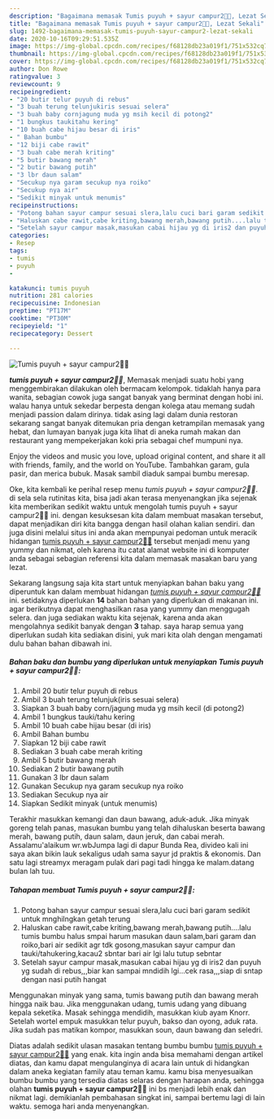 ```yaml
---
description: "Bagaimana memasak Tumis puyuh + sayur campur2🤭🤭, Lezat Sekali"
title: "Bagaimana memasak Tumis puyuh + sayur campur2🤭🤭, Lezat Sekali"
slug: 1492-bagaimana-memasak-tumis-puyuh-sayur-campur2-lezat-sekali
date: 2020-10-16T09:29:51.535Z
image: https://img-global.cpcdn.com/recipes/f68128db23a019f1/751x532cq70/tumis-puyuh-sayur-campur2🤭🤭-foto-resep-utama.jpg
thumbnail: https://img-global.cpcdn.com/recipes/f68128db23a019f1/751x532cq70/tumis-puyuh-sayur-campur2🤭🤭-foto-resep-utama.jpg
cover: https://img-global.cpcdn.com/recipes/f68128db23a019f1/751x532cq70/tumis-puyuh-sayur-campur2🤭🤭-foto-resep-utama.jpg
author: Don Rowe
ratingvalue: 3
reviewcount: 9
recipeingredient:
- "20 butir telur puyuh di rebus"
- "3 buah terung telunjukiris sesuai selera"
- "3 buah baby cornjagung muda yg msih kecil di potong2"
- "1 bungkus taukitahu kering"
- "10 buah cabe hijau besar di iris"
- " Bahan bumbu"
- "12 biji cabe rawit"
- "3 buah cabe merah kriting"
- "5 butir bawang merah"
- "2 butir bawang putih"
- "3 lbr daun salam"
- "Secukup nya garam secukup nya roiko"
- "Secukup nya air"
- "Sedikit minyak untuk menumis"
recipeinstructions:
- "Potong bahan sayur campur sesuai slera,lalu cuci bari garam sedikit untuk mnghilngkan getah terung"
- "Haluskan cabe rawit,cabe kriting,bawang merah,bawang putih....lalu tumis bumbu halus smpai harum masukan daun salam,bari garam dan roiko,bari air sedikit agr tdk gosong,masukan sayur campur dan tauki/tahukering,kacau2 sbntar bari air lgi lalu tutup sebntar"
- "Setelah sayur campur masak,masukan cabai hijau yg di iris2 dan puyuh yg sudah di rebus,,,biar kan sampai mndidih lgi...cek rasa,,,siap di sntap dengan nasi putih hangat"
categories:
- Resep
tags:
- tumis
- puyuh
- 

katakunci: tumis puyuh  
nutrition: 281 calories
recipecuisine: Indonesian
preptime: "PT17M"
cooktime: "PT30M"
recipeyield: "1"
recipecategory: Dessert

---
```



![Tumis puyuh + sayur campur2🤭🤭](https://img-global.cpcdn.com/recipes/f68128db23a019f1/751x532cq70/tumis-puyuh-sayur-campur2🤭🤭-foto-resep-utama.jpg)

<b><i>tumis puyuh + sayur campur2🤭🤭</i></b>, Memasak menjadi suatu hobi yang menggembirakan dilakukan oleh bermacam kelompok. tidaklah hanya para wanita, sebagian cowok juga sangat banyak yang berminat dengan hobi ini. walau hanya untuk sekedar berpesta dengan kolega atau memang sudah menjadi passion dalam dirinya. tidak asing lagi dalam dunia restoran sekarang sangat banyak ditemukan pria dengan ketrampilan memasak yang hebat, dan lumayan banyak juga kita lihat di aneka rumah makan dan restaurant yang mempekerjakan koki pria sebagai chef mumpuni nya.

Enjoy the videos and music you love, upload original content, and share it all with friends, family, and the world on YouTube. Tambahkan garam, gula pasir, dan merica bubuk. Masak sambil diaduk sampai bumbu meresap.

Oke, kita kembali ke perihal resep menu <i>tumis puyuh + sayur campur2🤭🤭</i>. di sela sela rutinitas kita, bisa jadi akan terasa menyenangkan jika sejenak kita memberikan sedikit waktu untuk mengolah tumis puyuh + sayur campur2🤭🤭 ini. dengan kesuksesan kita dalam membuat masakan tersebut, dapat menjadikan diri kita bangga dengan hasil olahan kalian sendiri. dan juga disini melalui situs ini anda akan mempunyai pedoman untuk meracik hidangan <u>tumis puyuh + sayur campur2🤭🤭</u> tersebut menjadi menu yang yummy dan nikmat, oleh karena itu catat alamat website ini di komputer anda sebagai sebagian referensi kita dalam memasak masakan baru yang lezat.


Sekarang langsung saja kita start untuk menyiapkan bahan baku yang diperuntuk kan dalam membuat hidangan <u><i>tumis puyuh + sayur campur2🤭🤭</i></u> ini. setidaknya diperlukan <b>14</b> bahan bahan yang diperlukan di makanan ini. agar berikutnya dapat menghasilkan rasa yang yummy dan menggugah selera. dan juga sediakan waktu kita sejenak, karena anda akan mengolahnya sedikit banyak dengan <b>3</b> tahap. saya harap semua yang diperlukan sudah kita sediakan disini, yuk mari kita olah dengan mengamati dulu bahan bahan dibawah ini.

<!--inarticleads1-->

##### Bahan baku dan bumbu yang diperlukan untuk menyiapkan Tumis puyuh + sayur campur2🤭🤭:

1. Ambil 20 butir telur puyuh di rebus
1. Ambil 3 buah terung telunjuk(iris sesuai selera)
1. Siapkan 3 buah baby corn/jagung muda yg msih kecil (di potong2)
1. Ambil 1 bungkus tauki/tahu kering
1. Ambil 10 buah cabe hijau besar (di iris)
1. Ambil  Bahan bumbu
1. Siapkan 12 biji cabe rawit
1. Sediakan 3 buah cabe merah kriting
1. Ambil 5 butir bawang merah
1. Sediakan 2 butir bawang putih
1. Gunakan 3 lbr daun salam
1. Gunakan Secukup nya garam secukup nya roiko
1. Sediakan Secukup nya air
1. Siapkan Sedikit minyak (untuk menumis)


Terakhir masukkan kemangi dan daun bawang, aduk-aduk. Jika minyak goreng telah panas, masukan bumbu yang telah dihaluskan beserta bawang merah, bawang putih, daun salam, daun jeruk, dan cabai merah. Assalamu&#39;alaikum wr.wbJumpa lagi di dapur Bunda Rea, divideo kali ini saya akan bikin lauk sekaligus udah sama sayur jd praktis &amp; ekonomis. Dan satu lagi streamyx meragam pulak dari pagi tadi hingga ke malam.datang bulan lah tuu. 

<!--inarticleads2-->

##### Tahapan membuat Tumis puyuh + sayur campur2🤭🤭:

1. Potong bahan sayur campur sesuai slera,lalu cuci bari garam sedikit untuk mnghilngkan getah terung
1. Haluskan cabe rawit,cabe kriting,bawang merah,bawang putih....lalu tumis bumbu halus smpai harum masukan daun salam,bari garam dan roiko,bari air sedikit agr tdk gosong,masukan sayur campur dan tauki/tahukering,kacau2 sbntar bari air lgi lalu tutup sebntar
1. Setelah sayur campur masak,masukan cabai hijau yg di iris2 dan puyuh yg sudah di rebus,,,biar kan sampai mndidih lgi...cek rasa,,,siap di sntap dengan nasi putih hangat


Menggunakan minyak yang sama, tumis bawang putih dan bawang merah hingga naik bau. Jika menggunakan udang, tumis udang yang dibuang kepala seketika. Masak sehingga mendidih, masukkan kiub ayam Knorr. Setelah wortel empuk masukkan telur puyuh, bakso dan oyong, aduk rata. Jika sudah pas matikan kompor, masukkan soun, daun bawang dan seledri. 

Diatas adalah sedikit ulasan masakan tentang bumbu bumbu <u>tumis puyuh + sayur campur2🤭🤭</u> yang enak. kita ingin anda bisa memahami dengan artikel diatas, dan kamu dapat mengulanginya di acara lain untuk di hidangkan dalam aneka kegiatan family atau teman kamu. kamu bisa menyesuaikan bumbu bumbu yang tersedia diatas selaras dengan harapan anda, sehingga olahan <b>tumis puyuh + sayur campur2🤭🤭</b> ini bs menjadi lebih enak dan nikmat lagi. demikianlah pembahasan singkat ini, sampai bertemu lagi di lain waktu. semoga hari anda menyenangkan.
